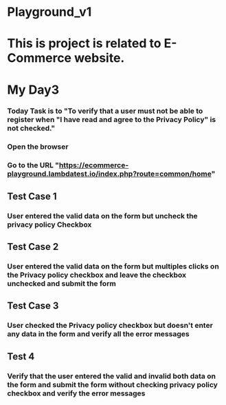 # Playground_v1
# This is project is related to E-Commerce website. 

# My Day3
### Today Task is to "To verify that a user must not be able to register when "I have read and agree to the Privacy Policy" is not checked."
### Open the browser
### Go to the URL  "https://ecommerce-playground.lambdatest.io/index.php?route=common/home"
## Test Case 1
### User entered the valid data on the form but uncheck the privacy policy Checkbox
## Test Case 2
### User entered the valid data on the form but multiples clicks on the Privacy policy checkbox and leave the checkbox unchecked and submit the form
## Test Case 3
### User checked the Privacy policy checkbox but doesn't enter any data in the form and verify all the error messages
## Test 4 
### Verify that the user entered the valid and invalid both data on the form and submit the form without checking privacy policy checkbox and verify the error messages